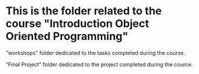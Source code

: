 # This is the folder related to the course "Introduction Object Oriented Programming"
"workshops" folder dedicated to the tasks completed during the course.

"Final Project" folder dedicated to the project completed during the cource.

